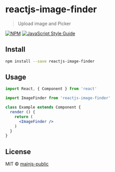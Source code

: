 # reactjs-image-finder

> Upload image and Picker

[![NPM](https://img.shields.io/npm/v/reactjs-image-finder.svg)](https://www.npmjs.com/package/reactjs-image-finder) [![JavaScript Style Guide](https://img.shields.io/badge/code_style-standard-brightgreen.svg)](https://standardjs.com)

## Install

```bash
npm install --save reactjs-image-finder
```

## Usage

```jsx
import React, { Component } from 'react'

import ImageFinder from 'reactjs-image-finder'

class Example extends Component {
  render () {
    return (
      <ImageFinder />
    )
  }
}
```

## License

MIT © [mainjs-public](https://github.com/mainjs-public)
